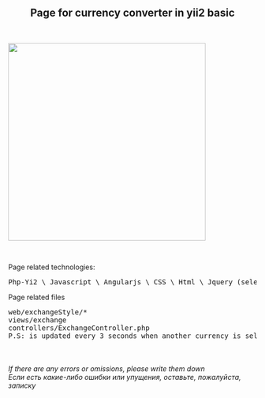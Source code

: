 <p align="center">
    <h2 align="center">Page for currency converter in yii2 basic</h2>
    <br>
</p>
<img src="https://i.ibb.co/JrPPHpf/currency.png" width="400" />

<br><p>Page related technologies:</p>
<pre>
Php-Yi2 \ Javascript \ Angularjs \ CSS \ Html \ Jquery (select2)
</pre>
<p>Page related files</p>
<pre>
web/exchangeStyle/*
views/exchange
controllers/ExchangeController.php
P.S: is updated every 3 seconds when another currency is selected
</pre>

<br>
<h6>
If there are any errors or omissions, please write them down
<br>
Если есть какие-либо ошибки или упущения, оставьте, пожалуйста, записку</h6>

